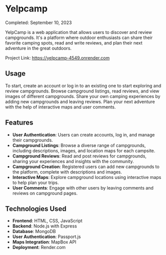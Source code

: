 # Yelpcamp
Completed: September 10, 2023

YelpCamp is a web application that allows users to discover and review campgrounds. It's a platform where outdoor enthusiasts can share their favorite camping spots, read and write reviews, and plan their next adventure in the great outdoors.

Project Link: https://yelpcamp-4549.onrender.com

## Usage

To start, create an account or log in to an existing one to start exploring and review campgrounds.
Browse campground listings, read reviews, and view images of different campgrounds.
Share your own camping experiences by adding new campgrounds and leaving reviews.
Plan your next adventure with the help of interactive maps and user comments.

## Features

- **User Authentication**: Users can create accounts, log in, and manage their campgrounds.
- **Campground Listings**: Browse a diverse range of campgrounds, including descriptions, images, and location maps for each campsite.
- **Campground Reviews**: Read and post reviews for campgrounds, sharing your experiences and insights with the community.
- **Campground Creation**: Registered users can add new campgrounds to the platform, complete with descriptions and images.
- **Interactive Maps**: Explore campground locations using interactive maps to help plan your trips.
- **User Comments**: Engage with other users by leaving comments and reviews on campground pages.

## Technologies Used

- **Frontend**: HTML, CSS, JavaScript
- **Backend**: Node.js with Express
- **Database**: MongoDB
- **User Authentication**: Passport.js
- **Maps Integration**: MapBox API
- **Deployment**: Render.com